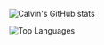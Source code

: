 ![Calvin's GitHub stats](https://github-readme-stats.vercel.app/api?username=calvinwkl&hide=contribs,prs,issues&count_private=true&show_icons=true&hide_rank=true&theme=darcula)

![Top Languages](https://github-readme-stats.vercel.app/api/top-langs/?username=calvinwkl&theme=darcula&layout=compact)

<!--
**calvinwkl/calvinwkl** is a ✨ _special_ ✨ repository because its `README.md` (this file) appears on your GitHub profile.

Here are some ideas to get you started:

- 🔭 I’m currently working on ...
- 🌱 I’m currently learning ...
- 👯 I’m looking to collaborate on ...
- 🤔 I’m looking for help with ...
- 💬 Ask me about ...
- 📫 How to reach me: ...
- 😄 Pronouns: ...
- ⚡ Fun fact: ...
-->
